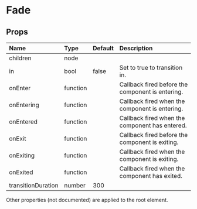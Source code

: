 Fade
====



Props
-----


| Name | Type | Default | Description |
|:-----|:-----|:--------|:------------|
| children | node |  |  |
| in | bool | false | Set to true to transition in. |
| onEnter | function |  | Callback fired before the component is entering. |
| onEntering | function |  | Callback fired when the component is entering. |
| onEntered | function |  | Callback fired when the component has entered. |
| onExit | function |  | Callback fired before the component is exiting. |
| onExiting | function |  | Callback fired when the component is exiting. |
| onExited | function |  | Callback fired when the component has exited. |
| transitionDuration | number | 300 |  |

Other properties (not documented) are applied to the root element.
